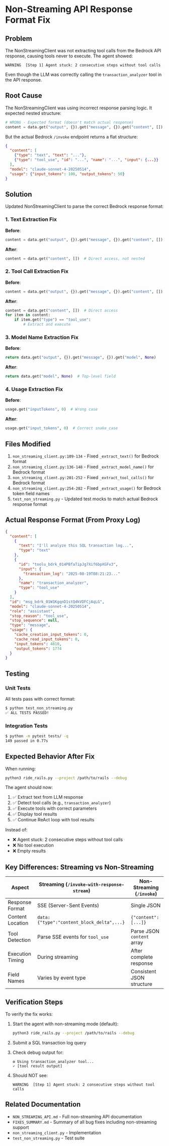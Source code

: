 # Non-Streaming API Response Format Fix

## Problem

The NonStreamingClient was not extracting tool calls from the Bedrock API response, causing tools never to execute. The agent showed:

```
WARNING  [Step 1] Agent stuck: 2 consecutive steps without tool calls
```

Even though the LLM was correctly calling the `transaction_analyzer` tool in the API response.

## Root Cause

The NonStreamingClient was using incorrect response parsing logic. It expected nested structure:

```python
# WRONG - Expected format (doesn't match actual response)
content = data.get("output", {}).get("message", {}).get("content", [])
```

But the actual Bedrock `/invoke` endpoint returns a flat structure:

```json
{
  "content": [
    {"type": "text", "text": "..."},
    {"type": "tool_use", "id": "...", "name": "...", "input": {...}}
  ],
  "model": "claude-sonnet-4-20250514",
  "usage": {"input_tokens": 100, "output_tokens": 50}
}
```

## Solution

Updated NonStreamingClient to parse the correct Bedrock response format:

### 1. Text Extraction Fix

**Before**:
```python
content = data.get("output", {}).get("message", {}).get("content", [])
```

**After**:
```python
content = data.get("content", [])  # Direct access, not nested
```

### 2. Tool Call Extraction Fix

**Before**:
```python
content = data.get("output", {}).get("message", {}).get("content", [])
```

**After**:
```python
content = data.get("content", [])  # Direct access
for item in content:
    if item.get("type") == "tool_use":
        # Extract and execute
```

### 3. Model Name Extraction Fix

**Before**:
```python
return data.get("output", {}).get("message", {}).get("model", None)
```

**After**:
```python
return data.get("model", None)  # Top-level field
```

### 4. Usage Extraction Fix

**Before**:
```python
usage.get("inputTokens", 0)  # Wrong case
```

**After**:
```python
usage.get("input_tokens", 0)  # Correct snake_case
```

## Files Modified

1. `non_streaming_client.py:109-134` - Fixed `_extract_text()` for Bedrock format
2. `non_streaming_client.py:136-148` - Fixed `_extract_model_name()` for Bedrock format
3. `non_streaming_client.py:201-252` - Fixed `_extract_tool_calls()` for Bedrock format
4. `non_streaming_client.py:254-282` - Fixed `_extract_usage()` for Bedrock token field names
5. `test_non_streaming.py` - Updated test mocks to match actual Bedrock response format

## Actual Response Format (From Proxy Log)

```json
{
  "content": [
    {
      "text": "I'll analyze this SQL transaction log...",
      "type": "text"
    },
    {
      "id": "toolu_bdrk_014PBfaTipJg7Xif6bpXGFv3",
      "input": {
        "transaction_log": "2025-08-19T08:21:23..."
      },
      "name": "transaction_analyzer",
      "type": "tool_use"
    }
  ],
  "id": "msg_bdrk_01W1KgqnD1stQdkVDFCjAqLG",
  "model": "claude-sonnet-4-20250514",
  "role": "assistant",
  "stop_reason": "tool_use",
  "stop_sequence": null,
  "type": "message",
  "usage": {
    "cache_creation_input_tokens": 0,
    "cache_read_input_tokens": 0,
    "input_tokens": 4810,
    "output_tokens": 1774
  }
}
```

## Testing

### Unit Tests

All tests pass with correct format:

```bash
$ python test_non_streaming.py
✅ ALL TESTS PASSED!
```

### Integration Tests

```bash
$ python -m pytest tests/ -q
149 passed in 0.77s
```

## Expected Behavior After Fix

When running:

```bash
python3 ride_rails.py --project /path/to/rails --debug
```

The agent should now:

1. ✅ Extract text from LLM response
2. ✅ Detect tool calls (e.g., `transaction_analyzer`)
3. ✅ Execute tools with correct parameters
4. ✅ Display tool results
5. ✅ Continue ReAct loop with tool results

Instead of:
- ❌ Agent stuck: 2 consecutive steps without tool calls
- ❌ No tool execution
- ❌ Empty results

## Key Differences: Streaming vs Non-Streaming

| Aspect | Streaming (`/invoke-with-response-stream`) | Non-Streaming (`/invoke`) |
|--------|-------------------------------------------|---------------------------|
| Response Format | SSE (Server-Sent Events) | Single JSON |
| Content Location | `data: {"type":"content_block_delta",...}` | `{"content":[...]}` |
| Tool Detection | Parse SSE events for `tool_use` | Parse JSON `content` array |
| Execution Timing | During streaming | After complete response |
| Field Names | Varies by event type | Consistent JSON structure |

## Verification Steps

To verify the fix works:

1. Start the agent with non-streaming mode (default):
   ```bash
   python3 ride_rails.py --project /path/to/rails --debug
   ```

2. Submit a SQL transaction log query

3. Check debug output for:
   ```
   ⚙ Using transaction_analyzer tool...
   ✓ [tool result output]
   ```

4. Should NOT see:
   ```
   WARNING  [Step 1] Agent stuck: 2 consecutive steps without tool calls
   ```

## Related Documentation

- `NON_STREAMING_API.md` - Full non-streaming API documentation
- `FIXES_SUMMARY.md` - Summary of all bug fixes including non-streaming support
- `non_streaming_client.py` - Implementation
- `test_non_streaming.py` - Test suite